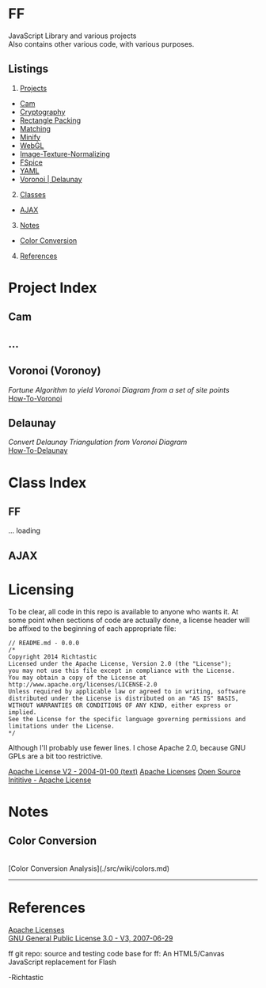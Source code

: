# FF #

JavaScript Library and various projects
<br/>
Also contains other various code, with various purposes.

## Listings ##

1. [Projects](#PROJECTS)
  * [Cam](#PROJECT_CAM)
  * [Cryptography](#)
  * [Rectangle Packing](#)
  * [Matching](#)
  * [Minify](#)
  * [WebGL](#)
  * [Image-Texture-Normalizing](#)
  * [FSpice](#)
  * [YAML](#)
  * [Voronoi | Delaunay](#PROJECT_VORONOI)
2. [Classes](#CLASSES)
  * [AJAX](#CLASS_AJAX)
3. [Notes](#NOTES)
  * [Color Conversion](#NOTES_COLORS)
4. [References](#REFERENCES)

<a name="PROJECTS"></a>
# Project Index #

<a name="PROJECT_CAM"></a>
## Cam
## ...

<a name="PROJECT_VORONOI"></a>
## Voronoi (Voronoy)
*Fortune Algorithm to yield Voronoi Diagram from a set of site points*
<br/>
[How-To-Voronoi](./src/voronoi/wiki/index.md)


## Delaunay
*Convert Delaunay Triangulation from Voronoi Diagram*
<br/>
[How-To-Delaunay](./src/voronoi/wiki/index.md#DELAUNAY)


<a name="CLASSES"></a>
# Class Index #


<a name="CLASS_FF"></a>
## FF
... loading

<a name="CLASS_AJAX"></a>
## AJAX



<a name="LICENSING"></a>
# Licensing #
To be clear, all code in this repo is available to anyone who wants it. At some point when sections of code are actually done, a license header will be affixed to the beginning of each appropriate file:
```text
// README.md - 0.0.0
/*
Copyright 2014 Richtastic
Licensed under the Apache License, Version 2.0 (the "License");
you may not use this file except in compliance with the License.
You may obtain a copy of the License at
http://www.apache.org/licenses/LICENSE-2.0
Unless required by applicable law or agreed to in writing, software
distributed under the License is distributed on an "AS IS" BASIS,
WITHOUT WARRANTIES OR CONDITIONS OF ANY KIND, either express or implied.
See the License for the specific language governing permissions and
limitations under the License.
*/
```
Although I'll probably use fewer lines. I chose Apache 2.0, because GNU GPLs are a bit too restrictive.

[Apache License V2 - 2004-01-00 (text)](http://www.apache.org/licenses/LICENSE-2.0.txt)
[Apache Licenses](http://www.apache.org/licenses/)
[Open Source Inititive - Apache License](http://opensource.org/licenses/Apache-2.0)


<a name="NOTES"></a>
# Notes


<a name="NOTES_COLORS"></a>
## Color Conversion
<br/>
[Color Conversion Analysis](./src/wiki/colors.md)



---

<a name="REFERENCES"></a>
# References #

[Apache Licenses](http://www.apache.org/licenses/)
<br/>
[GNU General Public License 3.0 - V3, 2007-06-29](http://opensource.org/licenses/GPL-3.0)
<br/>

ff git repo:
source and testing code base for ff: An HTML5/Canvas JavaScript replacement for Flash

-Richtastic


